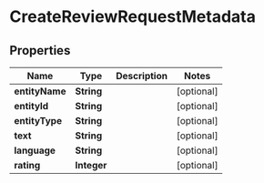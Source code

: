 

# CreateReviewRequestMetadata


## Properties

| Name | Type | Description | Notes |
|------------ | ------------- | ------------- | -------------|
|**entityName** | **String** |  |  [optional] |
|**entityId** | **String** |  |  [optional] |
|**entityType** | **String** |  |  [optional] |
|**text** | **String** |  |  [optional] |
|**language** | **String** |  |  [optional] |
|**rating** | **Integer** |  |  [optional] |



